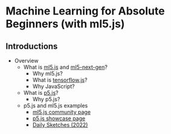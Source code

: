 # Machine Learning for Absolute Beginners (with ml5.js)

## Introductions

- Overview
  - What is [ml5.js](https://ml5js.org) and [ml5-next-gen](https://github.com/ml5js/ml5-next-gen/)?
    - Why ml5.js?
    - What is [tensorflow.js](https://www.tensorflow.org/js)?
    - Why JavaScript?
  - What is [p5.js](https://p5js.org/)?
    - Why p5.js?
  - p5.js and ml5.js examples
    - [ml5.js community page](https://ml5js.org/community)
    - [p5.js showcase page](https://showcase.p5js.org/)
    - [Daily Sketches (2022)](https://jackbdu.com/works/daily-sketches/)
